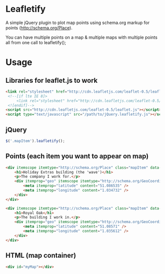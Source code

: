 Leafletify
==========

A simple jQuery plugin to plot map points using schema.org markup for points (http://schema.org/Place).

You can have multiple points on a map & multiple maps with multiple points all from one call to leafletify();

# Usage #

Libraries for leaflet.js to work
--------------------------------
```html
<link rel="stylesheet" href="http://cdn.leafletjs.com/leaflet-0.5/leaflet.css" />
 <!--[if lte IE 8]>
     <link rel="stylesheet" href="http://cdn.leafletjs.com/leaflet-0.5/leaflet.ie.css" />
 <![endif]-->
<script src="http://cdn.leafletjs.com/leaflet-0.5/leaflet.js"></script>
<script type="text/javascript" src="/path/to/jQuery.leafletify.js"></script>
```

jQuery
--------
```javascript
$('.mapItem').leafletify();
```

Points (each item you want to appear on map)
------------------------------------------
```html
<div itemscope itemtype="http://schema.org/Place" class="mapItem" data-mapid="myMap" data-popover="true">
	<h1>Holiday Extras building (the 'wave')</h1>
	<p>The company I work for.</p>
	<div itemprop="geo" itemscope itemtype="http://schema.org/GeoCoordinates">
		<meta itemprop="latitude" content="51.086535" />
		<meta itemprop="longitude" content="1.034732" />
	</div>
</div>

<div itemscope itemtype="http://schema.org/Place" class="mapItem" data-mapid="myMap" data-popover="true">
	<h1>Royal Oak</h1>
	<p>The building I work in.</p>
	<div itemprop="geo" itemscope itemtype="http://schema.org/GeoCoordinates">
		<meta itemprop="latitude" content="51.08571" />
		<meta itemprop="longitude" content="1.035612" />
	</div>
</div>
```

HTML (map container)
--------------------
```html
<div id="myMap"></div>
```